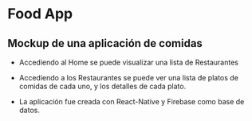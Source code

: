 # Food App

## Mockup de una aplicación de comidas

- Accediendo al Home se puede visualizar una lista de Restaurantes

- Accediendo a los Restaurantes se puede ver una lista de platos de comidas de cada uno, y los detalles de cada plato.

- La aplicación fue creada con React-Native y Firebase como base de datos.
